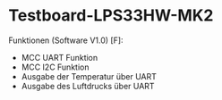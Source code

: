 # Testboard-LPS33HW-MK2

 Funktionen (Software V1.0) [F]:
- MCC UART Funktion
- MCC I2C Funktion
- Ausgabe der Temperatur über UART
- Ausgabe des Luftdrucks über UART
